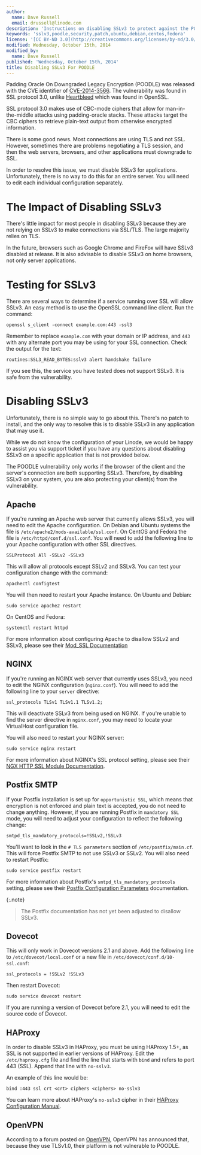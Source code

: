 ```yaml
---
author:
  name: Dave Russell
  email: drussell@linode.com
description: 'Instructions on disabling SSLv3 to protect against the POODLE vulnerability'
keywords: 'sslv3,poodle,security,patch,ubuntu,debian,centos,fedora'
license: '[CC BY-ND 3.0](http://creativecommons.org/licenses/by-nd/3.0/us/)'
modified: Wednesday, October 15th, 2014
modified_by:
  name: Dave Russell
published: 'Wednesday, October 15th, 2014'
title: Disabling SSLv3 For POODLE
---
```


Padding Oracle On Downgraded Legacy Encryption (POODLE) was released with the CVE identifier of [CVE-2014-3566](http://web.nvd.nist.gov/view/vuln/detail?vulnId=CVE-2014-3566). The vulnerability was found in SSL protocol 3.0, unlike [Heartbleed](/docs/security/security-patches/patching-openssl-for-the-heartbleed-vulnerability) which was found in OpenSSL.

SSL protocol 3.0 makes use of CBC-mode ciphers that allow for man-in-the-middle attacks using padding-oracle stacks. These attacks target the CBC ciphers to retrieve plain-text output from otherwise encrypted information. 

There is some good news. Most connections are using TLS and not SSL. However, sometimes there are problems negotiating a TLS session, and then the web servers, browsers, and other applications must downgrade to SSL. 

In order to resolve this issue, we must disable SSLv3 for applications. Unfortunately, there is no way to do this for an entire server. You will need to edit each individual configuration separately. 


# The Impact of Disabling SSLv3

There's little impact for most people in disabling SSLv3 because they are not relying on SSLv3 to make connections via SSL/TLS. The large majority relies on TLS.

In the future, browsers such as Google Chrome and FireFox will have SSLv3 disabled at release. It is also advisable to disable SSLv3 on home browsers, not only server applications. 

# Testing for SSLv3

There are several ways to determine if a service running over SSL will allow SSLv3. An easy method is to use the OpenSSL command line client. Run the command:

    openssl s_client -connect example.com:443 -ssl3

Remember to replace `example.com` with your domain or IP address, and `443` with any alternate port you may be using for your SSL connection. Check the output for the text:

    routines:SSL3_READ_BYTES:sslv3 alert handshake failure
    
If you see this, the service you have tested does not support SSLv3. It is safe from the vulnerability.

# Disabling SSLv3

Unfortunately, there is no simple way to go about this. There's no patch to install, and the only way to resolve this is to disable SSLv3 in any application that may use it. 

While we do not know the configuration of your Linode, we would be happy to assist you via support ticket if you have any questions about disabling SSLv3 on a specific application that is not provided below.

The POODLE vulnerability only works if the browser of the client and the server's connection are both supporting SSLv3. Therefore, by disabling SSLv3 on your system, you are also protecting your client(s) from the vulnerability.

## Apache

If you're running an Apache web server that currently allows SSLv3, you will need to edit the Apache configuration. On Debian and Ubuntu systems the file is `/etc/apache2/mods-available/ssl.conf`. On CentOS and Fedora the file is `/etc/httpd/conf.d/ssl.conf`. You will need to add the following line to your Apache configuration with other SSL directives. 

	SSLProtocol All -SSLv2 -SSLv3

This will allow all protocols except SSLv2 and SSLv3. You can test your configuration change with the command:

    apachectl configtest

 You will then need to restart your Apache instance. On Ubuntu and Debian:

	sudo service apache2 restart

On CentOS and Fedora:

    systemctl restart httpd

For more information about configuring Apache to disallow SSLv2 and SSLv3, please see their [Mod_SSL Documentation](https://httpd.apache.org/docs/2.2/mod/mod_ssl.html#sslprotocol)

## NGINX

If you're running an NGINX web server that currently uses SSLv3, you need to edit the NGINX configuration (`nginx.conf`). You will need to add the following line to your `server` directive:

	ssl_protocols TLSv1 TLSv1.1 TLSv1.2;

This will deactivate SSLv3 from being used on NGINX. If you're unable to find the server directive in `nginx.conf`, you may need to locate your VirtualHost configuration file. 

You will also need to restart your NGINX server:

	sudo service nginx restart

For more information about NGINX's SSL protocol setting, please see their [NGX HTTP SSL Module Documentation](http://nginx.org/en/docs/http/ngx_http_ssl_module.html#ssl_protocols).

## Postfix SMTP

If your Postfix installation is set up for `opportunistic SSL`, which means that encryption is not enforced and plain text is accepted, you do not need to change anything. However, if you are running Postfix in `mandatory SSL` mode, you will need to adjust your configuration to reflect the following change:

	smtpd_tls_mandatory_protocols=!SSLv2,!SSLv3

You'll want to look in the `# TLS parameters` section of `/etc/postfix/main.cf`. This will force Postfix SMTP to not use SSLv3 or SSLv2. You will also need to restart Postfix:

	sudo service postfix restart

For more information about Postfix's `smtpd_tls_mandatory_protocols` setting, please see their [Postfix Configuration Parameters](http://www.postfix.org/postconf.5.html#smtpd_tls_mandatory_protocols) documentation. 

{:.note}
> The Postfix documentation has not yet been adjusted to disallow SSLv3.

## Dovecot

This will only work in Dovecot versions 2.1 and above. Add the following line to `/etc/dovecot/local.conf` or a new file in `/etc/dovecot/conf.d/10-ssl.conf`:

	ssl_protocols = !SSLv2 !SSLv3

Then restart Dovecot:

	sudo service dovecot restart

If you are running a version of Dovecot before 2.1, you will need to edit the source code of Dovecot.

## HAProxy

In order to disable SSLv3 in HAProxy, you must be using HAProxy 1.5+, as SSL is not supported in earlier versions of HAProxy. Edit the `/etc/haproxy.cfg` file and find the line that starts with `bind` and refers to port 443 (SSL). Append that line with `no-sslv3`. 

An example of this line would be:

	bind :443 ssl crt <crt> ciphers <ciphers> no-sslv3

You can learn more about HAProxy's `no-sslv3` cipher in their [HAProxy Configuration Manual](https://cbonte.github.io/haproxy-dconv/configuration-1.5.html#5.1-no-sslv3).

## OpenVPN

According to a forum posted on [OpenVPN](https://forums.openvpn.net/topic17268.html), OpenVPN has announced that, because they use TLSv1.0, their platform is not vulnerable to POODLE.

